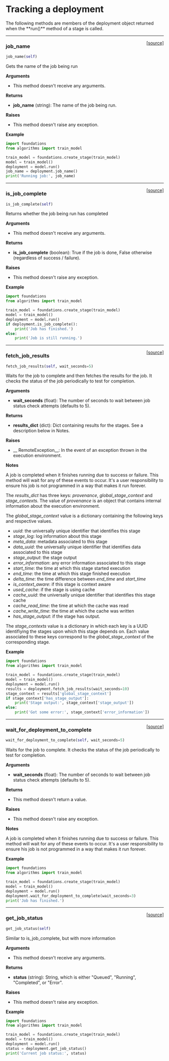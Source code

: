 <h1>Tracking a deployment</h1>
The following methods are members of the deployment object returned when the **run()** method of a stage is called.

----

<span style="float:right;">[[source]](https://github.com/DeepLearnI/foundations/blob/master/foundations/deployment_wrapper.py#L21)</span>

### job_name


```python
job_name(self)
```



Gets the name of the job being run

__Arguments__

- This method doesn't receive any arguments.

__Returns__

- __job_name__ (string): The name of the job being run.

__Raises__

- This method doesn't raise any exception.

__Example__

```python
import foundations
from algorithms import train_model

train_model = foundations.create_stage(train_model)
model = train_model()
deployment = model.run()
job_name = deployment.job_name()
print('Running job:', job_name)
```


----

<span style="float:right;">[[source]](https://github.com/DeepLearnI/foundations/blob/master/foundations/deployment_wrapper.py#L49)</span>

### is_job_complete


```python
is_job_complete(self)
```



Returns whether the job being run has completed

__Arguments__

- This method doesn't receive any arguments.

__Returns__

- __is_job_complete__ (boolean): True if the job is done, False otherwise (regardless of success / failure).

__Raises__

- This method doesn't raise any exception.

__Example__

```python
import foundations
from algorithms import train_model

train_model = foundations.create_stage(train_model)
model = train_model()
deployment = model.run()
if deployment.is_job_complete():
	print('Job has finished.')
else:
	print('Job is still running.')
```


----

<span style="float:right;">[[source]](https://github.com/DeepLearnI/foundations/blob/master/foundations/deployment_wrapper.py#L79)</span>

### fetch_job_results


```python
fetch_job_results(self, wait_seconds=5)
```



Waits for the job to complete and then fetches the results for the job.
It checks the status of the job periodically to test for completion.

__Arguments__

- __wait_seconds__ (float): The number of seconds to wait between job status check attempts (defaults to 5).

__Returns__

- __results_dict__ (dict): Dict containing results for the stages. See a description below in Notes.

__Raises__

- __    RemoteException__: In the event of an exception thrown in the execution environment.

__Notes__

A job is completed when it finishes running due to success or failure. This method will wait for
any of these events to occur. It's a user responsibility to ensure his job is not programmed in a
way that makes it run forever.

The *results_dict* has three keys: *provenance*, *global_stage_context* and *stage_contexts*.
The value of *provenance* is an object that contains internal information about the execution
environment.

The *global_stage_context* value is a dictionary containing the following keys and respective values.

- *uuid*: the universally unique identifier that identifies this stage
- *stage_log*: log information about this stage
- *meta_data*: metadata associated to this stage
- *data_uuid*: the universally unique identifier that identifies data associated to this stage
- *stage_output*: the stage output
- *error_information*: any error information associated to this stage
- *start_time*: the time at which this stage started execution
- *end_time*: the time at which this stage finished execution
- *delta_time*: the time difference between *end_time* and *start_time*
- *is_context_aware*: if this stage is context aware
- *used_cache*: if the stage is using cache
- *cache_uuid*: the universally unique identifier that identifies this stage cache
- *cache_read_time*: the time at which the cache was read
- *cache_write_time*: the time at which the cache was written
- *has_stage_output*: if the stage has output.

The *stage_contexts* value is a dictionary in which each key is a UUID identifiying the stages
upon which this stage depends on. Each value associated to these keys correspond to the
*global_stage_context* of the corresponding stage.

__Example__

```python
import foundations
from algorithms import train_model

train_model = foundations.create_stage(train_model)
model = train_model()
deployment = model.run()
results = deployment.fetch_job_results(wait_seconds=10)
stage_context = results['global_stage_context']
if stage_context['has_stage_output']:
	print('Stage output:', stage_context['stage_output'])
else:
	print('Got some error:', stage_context['error_information'])
```


----

<span style="float:right;">[[source]](https://github.com/DeepLearnI/foundations/blob/master/foundations/deployment_wrapper.py#L149)</span>

### wait_for_deployment_to_complete


```python
wait_for_deployment_to_complete(self, wait_seconds=5)
```



Waits for the job to complete. It checks the status of the job periodically to test for completion.

__Arguments__

- __wait_seconds__ (float): The number of seconds to wait between job status check attempts (defaults to 5).

__Returns__

- This method doesn't return a value.

__Raises__

- This method doesn't raise any exception.

__Notes__

A job is completed when it finishes running due to success or failure. This method will wait for
any of these events to occur. It's a user responsibility to ensure his job is not programmed in a
way that makes it run forever.

__Example__

```python
import foundations
from algorithms import train_model

train_model = foundations.create_stage(train_model)
model = train_model()
deployment = model.run()
deployment.wait_for_deployment_to_complete(wait_seconds=3)
print('Job has finished.')
```


----

<span style="float:right;">[[source]](https://github.com/DeepLearnI/foundations/blob/master/foundations/deployment_wrapper.py#L191)</span>

### get_job_status


```python
get_job_status(self)
```



Similar to is_job_complete, but with more information

__Arguments__

- This method doesn't receive any arguments.

__Returns__

- __status__ (string): String, which is either "Queued", "Running", "Completed", or "Error".

__Raises__

- This method doesn't raise any exception.

__Example__

```python
import foundations
from algorithms import train_model

train_model = foundations.create_stage(train_model)
model = train_model()
deployment = model.run()
status = deployment.get_job_status()
print('Current job status:', status)
```


